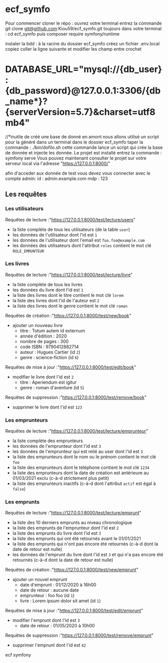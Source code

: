# ecf_symfo
Pour commencer 
cloner le répo : ouvrez votre terminal entrez la commande git clone git@github.com:Kiou59/ecf_symfo.git
toujours dans votre terminal : cd ecf_symfo 
puis 
composer require symfony/runtime

instaler la bdd : à la racine du dossier ecf_symfo créez un fichier .env.local
copiez coller la ligne suivante et modifier les champ entre crochet
# DATABASE_URL="mysql://{db_user}:{db_password}@127.0.0.1:3306/{db_name*}?{serverVersion=5.7}&charset=utf8mb4"
//*inutile de créé une base de donné en amont nous allons utilisé un script pour la généré
dans un terminal dans le dossier ecf_symfo taper la commande : ./bin/dofilo.sh
cette commande lance un script qui crée la base de donnée et injecte les donnée.
Le projet est installé entrez la commande : symfony serve
Vous pouvez maintenant consulter le projet sur votre serveur local via l'adresse "https://127.0.0.1:8000/"

afin d'acceder aux donnée de test vous devez vous connecter avec le compte admin:
id : admin.example.com
mdp : 123
## Les requêtes

### Les utilisateurs

Requêtes de lecture :"https://127.0.0.1:8000/test/lecture/users"

- la liste complète de tous les utilisateurs (de la table `user`)
- les données de l'utilisateur dont l'id est `1`
- les données de l'utilisateur dont l'email est `foo.foo@example.com`
- les données des utilisateurs dont l'attribut `roles` contient le mot clé `ROLE_EMRUNTEUR`

### Les livres

Requêtes de lecture :"https://127.0.0.1:8000/test/lecture/livre"

- la liste complète de tous les livres
- les données du livre dont l'id est `1`
- la liste des livres dont le titre contient le mot clé `lorem`
- la liste des livres dont l'id de l'auteur est `2`
- la liste des livres dont le genre contient le mot clé `roman`

Requêtes de création :"https://127.0.0.1:8000/test/new/book"

- ajouter un nouveau livre
  - titre : Totum autem id externum
  - année d'édition : 2020
  - nombre de pages : 300
  - code ISBN : 9790412882714
  - auteur : Hugues Cartier (id `2`)
  - genre : science-fiction (id `6`)

Requêtes de mise à jour :"https://127.0.0.1:8000/test/edit/book"

- modifier le livre dont l'id est `2`
  - titre : Aperiendum est igitur
  - genre : roman d'aventure (id `5`)

Requêtes de suppression :"https://127.0.0.1:8000/test/remove/book"

- supprimer le livre dont l'id est `123`

### Les emprunteurs

Requêtes de lecture :"https://127.0.0.1:8000/test/lecture/emprunteur"

- la liste complète des emprunteurs
- les données de l'emprunteur dont l'id est `3`
- les données de l'emprunteur qui est relié au user dont l'id est `3`
- la liste des emprunteurs dont le nom ou le prénom contient le mot clé `foo`
- la liste des emprunteurs dont le téléphone contient le mot clé `1234`
- la liste des emprunteurs dont la date de création est antérieure au 01/03/2021 exclu (c-à-d strictement plus petit)
- la liste des emprunteurs inactifs (c-à-d dont l'attribut `actif` est égal à `false`)

### Les emprunts

Requêtes de lecture :"https://127.0.0.1:8000/test/lecture/emprunt"

- la liste des 10 derniers emprunts au niveau chronologique
- la liste des emprunts de l'emprunteur dont l'id est `2`
- la liste des emprunts du livre dont l'id est `3`
- la liste des emprunts qui ont été retournés avant le 01/01/2021
- la liste des emprunts qui n'ont pas encore été retournés (c-à-d dont la date de retour est nulle)
- les données de l'emprunt du livre dont l'id est `3` et qui n'a pas encore été retournés (c-à-d dont la date de retour est nulle)

Requêtes de création :"https://127.0.0.1:8000/test/new/emprunt"

- ajouter un nouvel emprunt
  - date d'emprunt : 01/12/2020 à 16h00
  - date de retour : aucune date
  - emprunteur : foo foo (id `1`)
  - livre : Lorem ipsum dolor sit amet (id `1`)

Requêtes de mise à jour :"https://127.0.0.1:8000/test/edit/emprunt"

- modifier l'emprunt dont l'id est `3`
  - date de retour : 01/05/2020 à 10h00

Requêtes de suppression :"https://127.0.0.1:8000/test/remove/emprunt"

- supprimer l'emprunt dont l'id est `42`





ecf symfony

